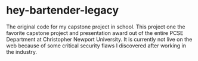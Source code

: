 # hey-bartender-legacy
The original code for my capstone project in school. This project one the favorite capstone project and presentation award out of the entire PCSE Department at Christopher Newport University. It is currently not live on the web because of some critical security flaws I discovered after working in the industry.
